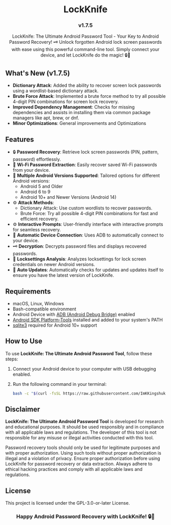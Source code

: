 <h1 align="center">LockKnife</h1>
<h3 align="center">v1.7.5</h3>

<p align="center">LockKnife: The Ultimate Android Password Tool - Your Key to Android Password Recovery! 🗝️ Unlock forgotten Android lock screen passwords with ease using this powerful command-line tool. Simply connect your device, and let LockKnife do the magic! 🔒💫</p>

## What's New (v1.7.5)

- **Dictionary Attack**: Added the ability to recover screen lock passwords using a wordlist-based dictionary attack.
- **Brute Force Attack**: Implemented a brute force method to try all possible 4-digit PIN combinations for screen lock recovery.
- **Improved Dependency Management**: Checks for missing dependencies and assists in installing them via common package managers like apt, brew, or dnf.
- **Minor Optimizations**: General improvements and Optimizations

## Features

- 🔒 **Password Recovery**: Retrieve lock screen passwords (PIN, pattern, password) effortlessly.
- 📶 **Wi-Fi Password Extraction**: Easily recover saved Wi-Fi passwords from your device.
- 📱 **Multiple Android Versions Supported**: Tailored options for different Android versions:
  - Android 5 and Older
  - Android 6 to 9
  - Android 10+ and Newer Versions (Android 14)
- ⚙️ **Attack Methods**:
  - Dictionary Attack: Use custom wordlists to recover passwords.
  - Brute Force: Try all possible 4-digit PIN combinations for fast and efficient recovery.
- ⚙️ **Interactive Prompts**: User-friendly interface with interactive prompts for seamless recovery.
- 🔄 **Automatic Device Connection**: Uses ADB to automatically connect to your device.
- 🗝️ **Decryption**: Decrypts password files and displays recovered passwords.
- 📄 **Locksettings Analysis**: Analyzes locksettings for lock screen credentials on newer Android versions.
- 🔄 **Auto Updates**: Automatically checks for updates and updates itself to ensure you have the latest version of LockKnife.

## Requirements

- macOS, Linux, Windows
- Bash-compatible environment
- Android Device with [ADB (Android Debug Bridge)](https://developer.android.com/tools/adb) enabled
- [Android SDK Platform-Tools](https://developer.android.com/tools/releases/platform-tools) installed and added to your system's PATH
- [sqlite3](https://www.sqlite.org/download.html) required for Android 10+ support

## How to Use

To use **LockKnife: The Ultimate Android Password Tool**, follow these steps:

1. Connect your Android device to your computer with USB debugging enabled.
2. Run the following command in your terminal:

   ```bash
   bash -c "$(curl -fsSL https://raw.githubusercontent.com/ImKKingshuk/LockKnife/main/LockKnife.sh)"
   ```

## Disclaimer

**LockKnife: The Ultimate Android Password Tool** is developed for research and educational purposes. It should be used responsibly and in compliance with all applicable laws and regulations. The developer of this tool is not responsible for any misuse or illegal activities conducted with this tool.

Password recovery tools should only be used for legitimate purposes and with proper authorization. Using such tools without proper authorization is illegal and a violation of privacy. Ensure proper authorization before using LockKnife for password recovery or data extraction. Always adhere to ethical hacking practices and comply with all applicable laws and regulations.

## License

This project is licensed under the GPL-3.0-or-later License.

<h3 align="center">Happy Android Password Recovery with LockKnife! 🔒💫</h3>
